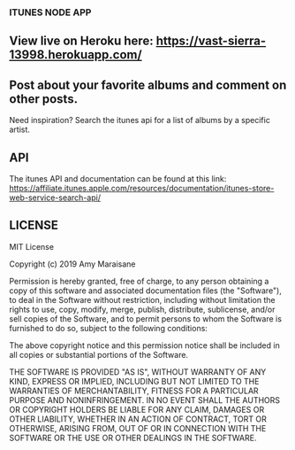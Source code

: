 ### ITUNES NODE APP 

## View live on Heroku here: https://vast-sierra-13998.herokuapp.com/ 

## Post about your favorite albums and comment on other posts. 
Need inspiration? Search the itunes api for a list of albums by a specific artist. 


## API 
The itunes API and documentation can be found at this link: https://affiliate.itunes.apple.com/resources/documentation/itunes-store-web-service-search-api/ 

## LICENSE
MIT License

Copyright (c) 2019 Amy Maraisane

Permission is hereby granted, free of charge, to any person obtaining a copy
of this software and associated documentation files (the "Software"), to deal
in the Software without restriction, including without limitation the rights
to use, copy, modify, merge, publish, distribute, sublicense, and/or sell
copies of the Software, and to permit persons to whom the Software is
furnished to do so, subject to the following conditions:

The above copyright notice and this permission notice shall be included in all
copies or substantial portions of the Software.

THE SOFTWARE IS PROVIDED "AS IS", WITHOUT WARRANTY OF ANY KIND, EXPRESS OR
IMPLIED, INCLUDING BUT NOT LIMITED TO THE WARRANTIES OF MERCHANTABILITY,
FITNESS FOR A PARTICULAR PURPOSE AND NONINFRINGEMENT. IN NO EVENT SHALL THE
AUTHORS OR COPYRIGHT HOLDERS BE LIABLE FOR ANY CLAIM, DAMAGES OR OTHER
LIABILITY, WHETHER IN AN ACTION OF CONTRACT, TORT OR OTHERWISE, ARISING FROM,
OUT OF OR IN CONNECTION WITH THE SOFTWARE OR THE USE OR OTHER DEALINGS IN THE
SOFTWARE.
